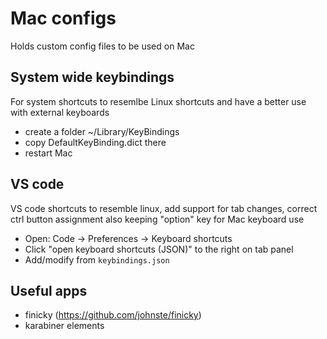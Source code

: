 # Mac configs
Holds custom config files to be used on Mac

## System wide keybindings
For system shortcuts to resemlbe Linux shortcuts and have a better use with external keyboards

* create a folder ~/Library/KeyBindings
* copy DefaultKeyBinding.dict there
* restart Mac

## VS code
VS code shortcuts to resemble linux, add support for tab changes, correct ctrl button assignment also keeping "option" key for Mac keyboard use

* Open: Code -> Preferences -> Keyboard shortcuts
* Click "open keyboard shortcuts (JSON)" to the right on tab panel
* Add/modify from `keybindings.json`

## Useful apps
* finicky (https://github.com/johnste/finicky)
* karabiner elements
